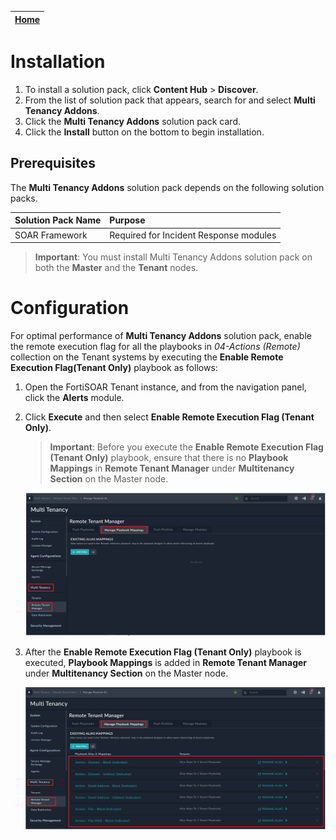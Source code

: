 | [Home](https://github.com/fortinet-fortisoar/solution-pack-multi-tenancy/blob/develop/README.md) |
|--------------------------------------------------------------------------------------------------|

# Installation 
1. To install a solution pack, click **Content Hub** > **Discover**.    
2. From the list of solution pack that appears, search for and select **Multi Tenancy Addons**. 
3. Click the **Multi Tenancy Addons** solution pack card.    
4. Click the **Install** button on the bottom to begin installation. 
 
## Prerequisites 
The **Multi Tenancy Addons** solution pack depends on the following solution packs.

| Solution Pack Name | Purpose                                |
|:-------------------|:---------------------------------------|
| SOAR Framework     | Required for Incident Response modules |

>**Important**: You must install Multi Tenancy Addons solution pack on both the **Master** and the **Tenant** nodes.

# Configuration 
For optimal performance of **Multi Tenancy Addons** solution pack, enable the remote execution flag for all the playbooks in *04-Actions (Remote)* collection on the Tenant systems by executing the **Enable Remote Execution Flag(Tenant Only)** playbook as follows:

1. Open the FortiSOAR Tenant instance, and from the navigation panel, click the **Alerts** module.
2. Click **Execute** and then select **Enable Remote Execution Flag (Tenant Only)**.  
    >**Important**: Before you execute the **Enable Remote Execution Flag (Tenant Only)** playbook, ensure that there is no **Playbook Mappings** in **Remote Tenant Manager** under **Multitenancy Section** on the Master node.

    ![Remote Tenant Manager](res/remote-tenant-manager.png)  

3. After the **Enable Remote Execution Flag (Tenant Only)** playbook is executed, **Playbook Mappings** is added in **Remote Tenant Manager** under **Multitenancy Section** on the Master node.  

    ![Manage Playbook Mapping](res/manage-playbook-mappings.png)
